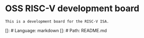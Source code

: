 # OSS RISC-V development board
```
This is a development board for the RISC-V ISA.
```
[]: # Language: markdown
[]: # Path: README.md